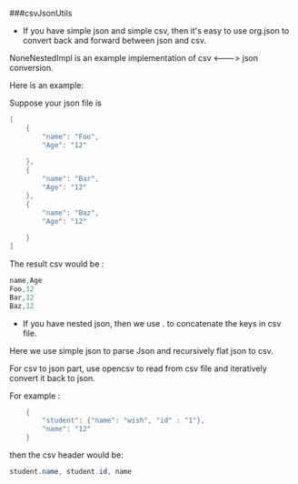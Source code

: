 ###csvJsonUtils

- If you have simple json and simple csv, then it's easy to use org.json to convert back and forward between json and csv. 

NoneNestedImpl is an example implementation of csv <---> json conversion.

Here is an example:

Suppose your json file is 

```java
[
    {
        "name": "Foo",
        "Age": "12"
        
    },
    {
        "name": "Bar",
        "Age": "12"
    },
    {
        "name": "Baz",
        "Age": "12"
       
    }
]


```

The result csv would be :


```java
name,Age
Foo,12
Bar,12
Baz,12
```



- If you have nested json, then we use . to concatenate the keys in csv file.

Here we use simple json to parse Json and recursively flat json to csv.

For csv to json part, use opencsv to read from csv file and iteratively convert it back to json.

For example :

```java
    {
        "student": {"name": "wish", "id" : "1"},
        "name": "12"
    }

```

then the csv header would be:

```java
student.name, student.id, name

```